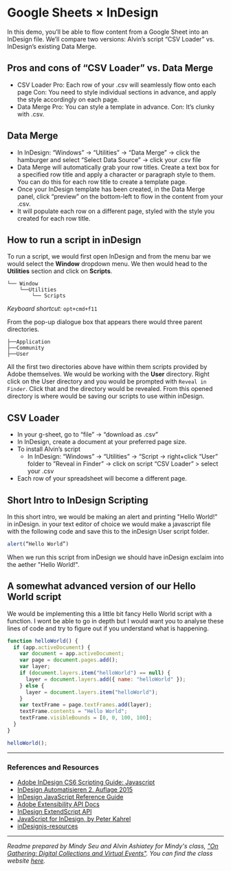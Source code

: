 # Google Sheets × InDesign

In this demo, you’ll be able to flow content from a Google Sheet into an InDesign file. We’ll compare two versions: Alvin’s script “CSV Loader” vs. InDesign’s existing Data Merge.

## Pros and cons of “CSV Loader” vs. Data Merge

- CSV Loader
  Pro: Each row of your .csv will seamlessly flow onto each page
  Con: You need to style individual sections in advance, and apply the style accordingly on each page.
- Data Merge
  Pro: You can style a template in advance.
  Con: It’s clunky with .csv.

## Data Merge

- In InDesign: “Windows” → “Utilities” → “Data Merge” → click the hamburger and select “Select Data Source” → click your .csv file
- Data Merge will automatically grab your row titles. Create a text box for a specified row title and apply a character or paragraph style to them. You can do this for each row title to create a template page.
- Once your InDesign template has been created, in the Data Merge panel, click “preview” on the bottom-left to flow in the content from your .csv.
- It will populate each row on a different page, styled with the style you created for each row title.

## How to run a script in inDesign

To run a script, we would first open InDesign and from the menu bar we would select the **Window** dropdown menu. We then would head to the **Utilities** section and click on **Scripts**.

    └── Window
        └──Utilities
            └── Scripts

_Keyboard shortcut:_ `opt+cmd+f11`

From the pop-up dialogue box that appears there would three parent directories.

    ├──Application
    ├──Community
    ├──User

All the first two directories above have within them scripts provided by Adobe themselves. We would be working with the **User** directory. Right click on the User directory and you would be prompted with `Reveal in Finder`. Click that and the directory would be revealed. From this opened directory is where would be saving our scripts to use within inDesign.

## CSV Loader

- In your g-sheet, go to “file” → “download as .csv”
- In InDesign, create a document at your preferred page size.
- To install Alvin’s script
  - In InDesign: “Windows” → “Utilities” → “Script → right+click “User” folder to ”Reveal in Finder” → click on script “CSV Loader” > select your .csv
- Each row of your spreadsheet will become a different page.

## Short Intro to InDesign Scripting

In this short intro, we would be making an alert and printing "Hello World!" in inDesign.
in your text editor of choice we would make a javascript file with the following code and save this to the inDesign User script folder.

```javascript
alert(“Hello World”)
```

When we run this script from inDesign we should have inDesign exclaim into the aether "Hello World!".

## A somewhat advanced version of our Hello World script

We would be implementing this a little bit fancy Hello World script with a function. I wont be able to go in depth but I would want you to analyse these lines of code and try to figure out if you understand what is happening.

```javascript
function helloWorld() {
  if (app.activeDocument) {
    var document = app.activeDocument;
    var page = document.pages.add();
    var layer;
    if (document.layers.item("helloWorld") == null) {
      layer = document.layers.add({ name: "helloWorld" });
    } else {
      layer = document.layers.item("helloWorld");
    }
    var textFrame = page.textFrames.add(layer);
    textFrame.contents = "Hello World";
    textFrame.visibleBounds = [0, 0, 100, 100];
  }
}

helloWorld();
```

---

### References and Resources

- [Adobe InDesign CS6 Scripting Guide: Javascript](https://usermanual.wiki/adobe/InDesigncs6ScriptingJSEN.3768967468/view)
- [InDesign Automatisieren 2. Auflage 2015](https://github.com/grefel/indesignjs)
- [InDesign JavaScript Reference Guide](http://www.jongware.com/idjshelp.html)
- [Adobe Extensibility API Docs](https://docsforadobe.dev/)
- [InDesign ExtendScript API](https://www.indesignjs.de/extendscriptAPI/indesign-latest/#about.html)
- [JavaScript for InDesign, by Peter Kahrel](https://creativepro.com/now-available-javascript-for-indesign-2nd-edition/)
- [inDesignjs-resources](https://grefel.github.io/indesignjs-resources/)

---

_Readme prepared by Mindy Seu and Alvin Ashiatey for Mindy's class, ["On Gathering: Digital Collections and Virtual Events"](https://courses.yale.edu/?keyword=on-gathering&srcdb=202201). You can find the class website [here](https://on-gathering.com/yale-spring22/index.html)._
